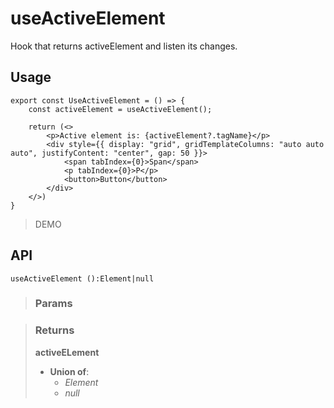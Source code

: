 # useActiveElement
Hook that returns activeElement and listen its changes.

## Usage

```tsx
export const UseActiveElement = () => {
	const activeElement = useActiveElement();

	return (<>
		<p>Active element is: {activeElement?.tagName}</p>
		<div style={{ display: "grid", gridTemplateColumns: "auto auto auto", justifyContent: "center", gap: 50 }}>
			<span tabIndex={0}>Span</span>
			<p tabIndex={0}>P</p>
			<button>Button</button>
		</div>
	</>)
}
```

> DEMO


## API

```tsx
useActiveElement ():Element|null 
```

> ### Params
>
>
>

> ### Returns
>
> __activeELement__
> - __Union of__:  
>     - _Element_  
>     - _null_  
>